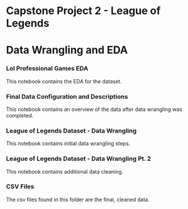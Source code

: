 # Capstone Project 2 - League of Legends
# Data Wrangling and EDA

### Lol Professional Games EDA 
This notebook contains the EDA for the dataset.

### Final Data Configuration and Descriptions
This notebook contains an overview of the data after data wrangling was completed.

### League of Legends Dataset - Data Wrangling
This notebook contains initial data wrangling steps.

### League of Legends Dataset - Data Wrangling Pt. 2
This notebook contains additional data cleaning.

### CSV Files
The csv files found in this folder are the final, cleaned data.
